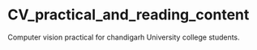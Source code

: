 # CV_practical_and_reading_content

Computer vision practical for chandigarh University college students.
